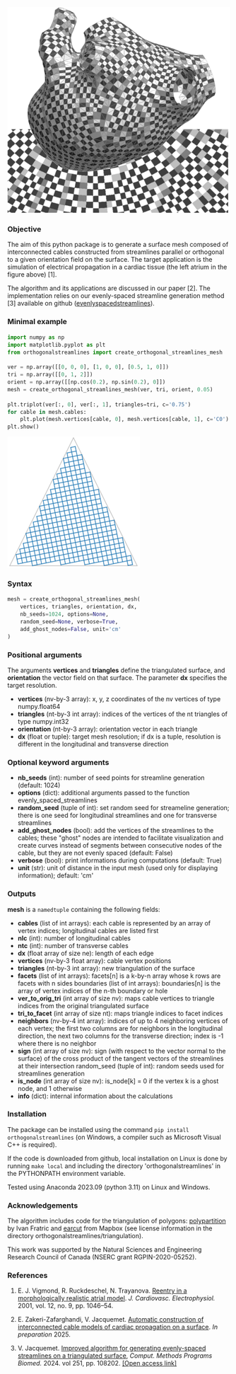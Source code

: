 
![Illustration of streamlines](illustration.png)

### Objective

The aim of this python package is to generate a surface mesh composed of interconnected cables constructed from streamlines parallel or orthogonal to a given orientation field on the surface. The target application is the simulation of electrical propagation in a cardiac tissue (the left atrium in the figure above) [1].

The algorithm and its applications are discussed in our paper [2]. The implementation relies on our evenly-spaced streamline generation method [3] available on github ([evenlyspacedstreamlines](https://github.com/jacquemv/evenlyspacedstreamlines)).

### Minimal example

```python
import numpy as np
import matplotlib.pyplot as plt
from orthogonalstreamlines import create_orthogonal_streamlines_mesh

ver = np.array([[0, 0, 0], [1, 0, 0], [0.5, 1, 0]])
tri = np.array([[0, 1, 2]])
orient = np.array([[np.cos(0.2), np.sin(0.2), 0]])
mesh = create_orthogonal_streamlines_mesh(ver, tri, orient, 0.05)

plt.triplot(ver[:, 0], ver[:, 1], triangles=tri, c='0.75')
for cable in mesh.cables:
    plt.plot(mesh.vertices[cable, 0], mesh.vertices[cable, 1], c='C0')
plt.show()
```

![Figure](example/figure.png)

### Syntax

```python
mesh = create_orthogonal_streamlines_mesh(
    vertices, triangles, orientation, dx,
    nb_seeds=1024, options=None,
    random_seed=None, verbose=True, 
    add_ghost_nodes=False, unit='cm'
)
```

### Positional arguments

The arguments **vertices** and **triangles** define the triangulated surface, and **orientation** the vector field on that surface. The parameter **dx** specifies the target resolution.
- **vertices** (nv-by-3 array): x, y, z coordinates of the nv vertices of type numpy.float64
- **triangles** (nt-by-3 int array): indices of the vertices of the nt triangles of type numpy.int32
- **orientation** (nt-by-3 array): orientation vector in each triangle
- **dx** (float or tuple): target mesh resolution; if dx is a tuple, resolution is different in the longitudinal and transverse direction

### Optional keyword arguments

- **nb_seeds** (int): number of seed points for streamline generation (default: 1024)
- **options** (dict): additional arguments passed to the function evenly_spaced_streamlines
- **random_seed** (tuple of int): set random seed for streameline generation; there is one seed for longitudinal streamlines and one for transverse streamlines
- **add_ghost_nodes** (bool): add the vertices of the streamlines to the cables; these "ghost" nodes are intended to facilitate visualization and create curves instead of segments between consecutive nodes of the cable, but they are not evenly spaced (default: False)
- **verbose** (bool): print informations during computations (default: True)
- **unit** (str): unit of distance in the input mesh (used only for displaying information); default: 'cm'

### Outputs

**mesh** is a ```namedtuple``` containing the following fields:
- **cables** (list of int arrays): each cable is represented by an array of vertex indices; longitudinal cables are listed first
- **nlc** (int): number of longitudinal cables
- **ntc** (int): number of transverse cables
- **dx** (float array of size ne): length of each edge
- **vertices** (nv-by-3 float array): cable vertex positions
- **triangles** (nt-by-3 int array): new triangulation of the surface
- **facets** (list of int arrays): facets[n] is a k-by-n array whose k rows are facets with n sides boundaries (list of int arrays): boundaries[n] is the array of vertex indices of the n-th boundary or hole
- **ver_to_orig_tri** (int array of size nv): maps cable vertices to triangle indices from the original triangulated surface
- **tri_to_facet** (int array of size nt): maps triangle indices to facet indices
- **neighbors** (nv-by-4 int array): indices of up to 4 neighboring vertices of each vertex; the first two columns are for neighbors in the longitudinal direction, the next two columns for the transverse direction; index is -1 where there is no neighbor
- **sign** (int array of size nv): sign (with respect to the vector normal to the surface) of the cross product of the tangent vectors of the streamlines at their intersection random_seed (tuple of int): random seeds used for streamlines generation
- **is_node** (int array of size nv): is_node[k] = 0 if the vertex k is a ghost node, and 1 otherwise
- **info** (dict): internal information about the calculations

### Installation

The package can be installed using the command ``pip install orthogonalstreamlines`` (on Windows, a compiler such as Microsoft Visual C++ is required).

If the code is downloaded from github, local installation on Linux is done by running ``make local`` and including the directory 'orthogonalstreamlines' in the PYTHONPATH environment variable.

Tested using Anaconda 2023.09 (python 3.11) on Linux and Windows.

### Acknowledgements

The algorithm includes code for the triangulation of polygons: [polypartition](https://github.com/ivanfratric/polypartition/tree/master) by Ivan Fratric and [earcut](https://github.com/mapbox/earcut.hpp/tree/master) from Mapbox (see license information in the directory orthogonalstreamlines/triangulation).

This work was supported by the Natural Sciences and Engineering Research Council of Canada (NSERC grant RGPIN-2020-05252).

### References

1. E. J. Vigmond, R. Ruckdeschel, N. Trayanova. [Reentry in a morphologically realistic atrial model](https://pubmed.ncbi.nlm.nih.gov/11577703/). *J. Cardiovasc. Electrophysiol.* 2001, vol. 12, no. 9, pp. 1046–54.

2. E. Zakeri-Zafarghandi, V. Jacquemet. [Automatic construction of interconnected cable models of cardiac propagation on a surface](). *In preparation* 2025.

3. V. Jacquemet. [Improved algorithm for generating evenly-spaced streamlines on a triangulated surface](https://www.sciencedirect.com/science/article/pii/S0169260724001986),  *Comput. Methods Programs Biomed.* 2024. vol 251, pp. 108202. [[Open access link]](https://www.sciencedirect.com/science/article/pii/S0169260724001986)